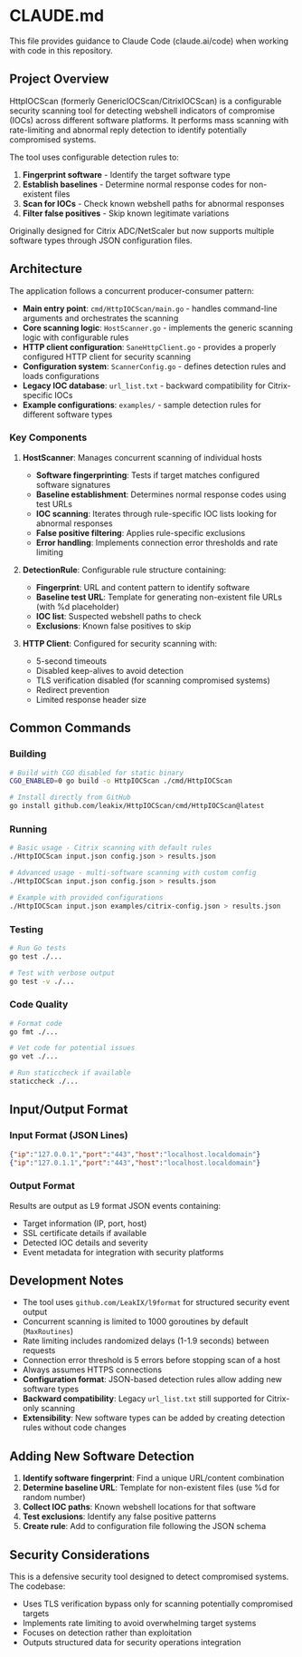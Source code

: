 # CLAUDE.md

This file provides guidance to Claude Code (claude.ai/code) when working with code in this repository.

## Project Overview

HttpIOCScan (formerly GenericIOCScan/CitrixIOCScan) is a configurable security scanning tool for detecting webshell indicators of compromise (IOCs) across different software platforms. It performs mass scanning with rate-limiting and abnormal reply detection to identify potentially compromised systems.

The tool uses configurable detection rules to:
1. **Fingerprint software** - Identify the target software type
2. **Establish baselines** - Determine normal response codes for non-existent files
3. **Scan for IOCs** - Check known webshell paths for abnormal responses
4. **Filter false positives** - Skip known legitimate variations

Originally designed for Citrix ADC/NetScaler but now supports multiple software types through JSON configuration files.

## Architecture

The application follows a concurrent producer-consumer pattern:

- **Main entry point**: `cmd/HttpIOCScan/main.go` - handles command-line arguments and orchestrates the scanning
- **Core scanning logic**: `HostScanner.go` - implements the generic scanning logic with configurable rules
- **HTTP client configuration**: `SaneHttpClient.go` - provides a properly configured HTTP client for security scanning
- **Configuration system**: `ScannerConfig.go` - defines detection rules and loads configurations
- **Legacy IOC database**: `url_list.txt` - backward compatibility for Citrix-specific IOCs
- **Example configurations**: `examples/` - sample detection rules for different software types

### Key Components

1. **HostScanner**: Manages concurrent scanning of individual hosts
   - **Software fingerprinting**: Tests if target matches configured software signatures
   - **Baseline establishment**: Determines normal response codes using test URLs
   - **IOC scanning**: Iterates through rule-specific IOC lists looking for abnormal responses
   - **False positive filtering**: Applies rule-specific exclusions
   - **Error handling**: Implements connection error thresholds and rate limiting

2. **DetectionRule**: Configurable rule structure containing:
   - **Fingerprint**: URL and content pattern to identify software
   - **Baseline test URL**: Template for generating non-existent file URLs (with %d placeholder)
   - **IOC list**: Suspected webshell paths to check
   - **Exclusions**: Known false positives to skip

3. **HTTP Client**: Configured for security scanning with:
   - 5-second timeouts
   - Disabled keep-alives to avoid detection
   - TLS verification disabled (for scanning compromised systems)
   - Redirect prevention
   - Limited response header size

## Common Commands

### Building
```bash
# Build with CGO disabled for static binary
CGO_ENABLED=0 go build -o HttpIOCScan ./cmd/HttpIOCScan

# Install directly from GitHub
go install github.com/leakix/HttpIOCScan/cmd/HttpIOCScan@latest
```

### Running
```bash
# Basic usage - Citrix scanning with default rules
./HttpIOCScan input.json config.json > results.json

# Advanced usage - multi-software scanning with custom config
./HttpIOCScan input.json config.json > results.json

# Example with provided configurations
./HttpIOCScan input.json examples/citrix-config.json > results.json
```

### Testing
```bash
# Run Go tests
go test ./...

# Test with verbose output
go test -v ./...
```

### Code Quality
```bash
# Format code
go fmt ./...

# Vet code for potential issues
go vet ./...

# Run staticcheck if available
staticcheck ./...
```

## Input/Output Format

### Input Format (JSON Lines)
```json
{"ip":"127.0.0.1","port":"443","host":"localhost.localdomain"}
{"ip":"127.0.1.1","port":"443","host":"localhost.localdomain"}
```

### Output Format
Results are output as L9 format JSON events containing:
- Target information (IP, port, host)
- SSL certificate details if available
- Detected IOC details and severity
- Event metadata for integration with security platforms

## Development Notes

- The tool uses `github.com/LeakIX/l9format` for structured security event output
- Concurrent scanning is limited to 1000 goroutines by default (`MaxRoutines`)
- Rate limiting includes randomized delays (1-1.9 seconds) between requests
- Connection error threshold is 5 errors before stopping scan of a host
- Always assumes HTTPS connections
- **Configuration format**: JSON-based detection rules allow adding new software types
- **Backward compatibility**: Legacy `url_list.txt` still supported for Citrix-only scanning
- **Extensibility**: New software types can be added by creating detection rules without code changes

## Adding New Software Detection

1. **Identify software fingerprint**: Find a unique URL/content combination
2. **Determine baseline URL**: Template for non-existent files (use %d for random number)
3. **Collect IOC paths**: Known webshell locations for that software
4. **Test exclusions**: Identify any false positive patterns
5. **Create rule**: Add to configuration file following the JSON schema

## Security Considerations

This is a defensive security tool designed to detect compromised systems. The codebase:
- Uses TLS verification bypass only for scanning potentially compromised targets
- Implements rate limiting to avoid overwhelming target systems
- Focuses on detection rather than exploitation
- Outputs structured data for security operations integration